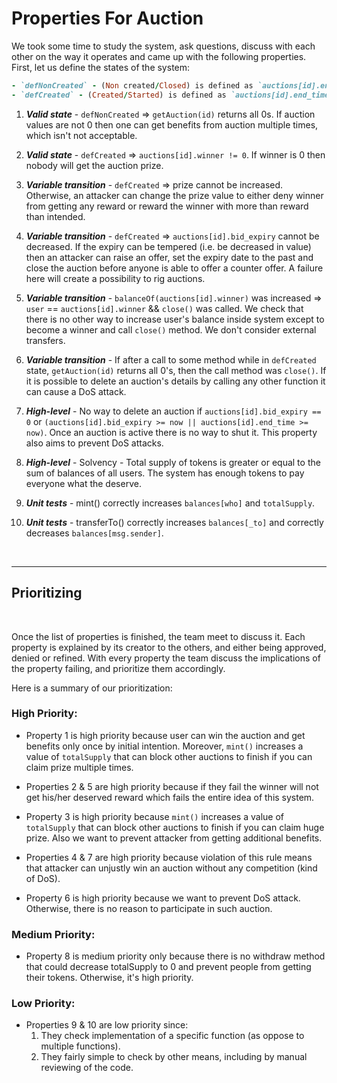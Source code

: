 # Properties For Auction

We took some time to study the system, ask questions, discuss with each other on the way it operates and came up with the following properties.
First, let us define the states of the system:

```ruby
- `defNonCreated` - (Non created/Closed) is defined as `auctions[id].end_time` is 0.
- `defCreated` - (Created/Started) is defined as `auctions[id].end_time` is not 0.
```

1. ***Valid state*** - `defNonCreated` => `getAuction(id)` returns all 0s. If auction values are not 0 then one can get benefits from auction multiple times, which isn't not acceptable.

2. ***Valid state*** - `defCreated` => `auctions[id].winner != 0`. If winner is 0 then nobody will get the auction prize.

3. ***Variable transition*** - `defCreated` => prize cannot be increased. Otherwise, an attacker can change the prize value to either deny winner from getting any reward or reward the winner with more than reward than intended. 

4. ***Variable transition*** - `defCreated` => `auctions[id].bid_expiry` cannot be decreased. If the expiry can be tempered (i.e. be decreased in value) then an attacker can raise an offer, set the expiry date to the past and close the auction before anyone is able to offer a counter offer. A failure here will create a possibility to rig auctions.

5. ***Variable transition*** - `balanceOf(auctions[id].winner)` was increased => `user` == `auctions[id].winner` && `close()` was called. We check that there is no other way to increase user's balance inside system except to become a winner and call `close()` method. We don't consider external transfers.

6. ***Variable transition*** - If after a call to some method while in `defCreated` state, `getAuction(id)` returns all 0's, then the call method was `close()`. If it is possible to delete an auction's details by calling any other function it can cause a DoS attack.

7. ***High-level*** - No way to delete an auction if `auctions[id].bid_expiry == 0` or `(auctions[id].bid_expiry >= now || auctions[id].end_time >= now)`. Once an auction is active there is no way to shut it. This property also aims to prevent DoS attacks.

8. ***High-level*** - Solvency - Total supply of tokens is greater or equal to the sum of balances of all users. The system has enough tokens to pay everyone what the deserve.

9. ***Unit tests*** - mint() correctly increases `balances[who]` and `totalSupply`.

10. ***Unit tests*** - transferTo() correctly increases `balances[_to]` and correctly decreases `balances[msg.sender]`.

</br>

---

## Prioritizing

</br>

Once the list of properties is finished, the team meet to discuss it. Each property is explained by its creator to the others, and either being approved, denied or refined.
With every property the team discuss the implications of the property failing, and prioritize them accordingly.

Here is a summary of our prioritization:

### High Priority:

- Property 1 is high priority because user can win the auction and get benefits only once by initial intention. Moreover, `mint()` increases a value of `totalSupply` that can block other auctions to finish if you can claim prize multiple times.

- Properties 2 & 5 are high priority because if they fail the winner will not get his/her deserved reward which fails the entire idea of this system.

- Property 3 is high priority because `mint()` increases a value of `totalSupply` that can block other auctions to finish if you can claim huge prize. Also we want to prevent attacker from getting additional benefits.

- Properties 4 & 7 are high priority because violation of this rule means that attacker can unjustly win an auction without any competition (kind of DoS).

- Property 6 is high priority because we want to prevent DoS attack. Otherwise, there is no reason to participate in such auction.

### Medium Priority:

- Property 8 is medium priority only because there is no withdraw method that could decrease totalSupply to 0 and prevent people from getting their tokens. Otherwise, it's high priority.

### Low Priority:

- Properties 9 & 10 are low priority since:
    1. They check implementation of a specific function (as oppose to multiple functions).
    2. They fairly simple to check by other means, including by manual reviewing of the code.